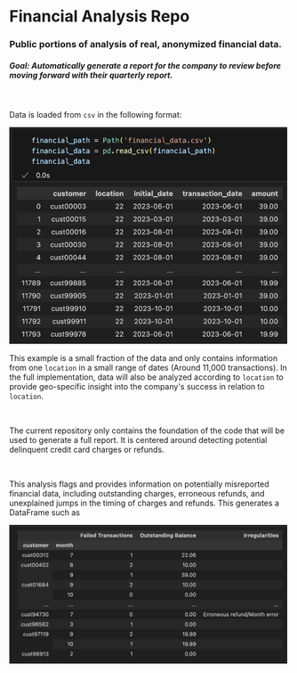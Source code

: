 # Financial Analysis Repo

### Public portions of analysis of real, anonymized financial data.
##### Goal: Automatically generate a report for the company to review before moving forward with their quarterly report.
<br>

Data is loaded from `csv` in the following format:

<img src="raw_financial_df.png" width="500">

This example is a small fraction of the data and only contains information from one `location` in a small range of dates (Around 11,000 transactions). In the full implementation, data will also be analyzed according to `location` to provide geo-specific insight into the company's success in relation to `location`.

<br>

The current repository only contains the foundation of the code that will be used to generate a full report. It is 
centered around detecting potential delinquent credit card charges or refunds.

<br>

This analysis flags and provides information on potentially misreported financial data, including outstanding charges, erroneous refunds, and unexplained jumps in the timing of charges and refunds. This generates a DataFrame such as

<img src="data_extracted_df.png" width="500">
